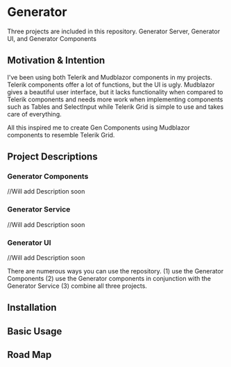 # Generator
 
Three projects are included in this repository.
Generator Server, Generator UI, and Generator Components

## Motivation & Intention
I've been using both Telerik and Mudblazor components in my projects. Telerik components offer a lot of functions, but the UI is ugly. Mudblazor gives a beautiful user interface, but it lacks functionality when compared to Telerik components and needs more work when implementing components such as Tables and SelectInput
while Telerik Grid is simple to use and takes care of everything.

All this inspired me to create Gen Components using Mudblazor components to resemble Telerik Grid.


## Project Descriptions

### Generator Components
//Will add Description soon
### Generator Service
//Will add Description soon
### Generator UI
//Will add Description soon

 
There are numerous ways you can use the repository.
(1) use the Generator Components
(2) use the Generator components in conjunction with the Generator Service
(3) combine all three projects.

## Installation

## Basic Usage

## Road Map
